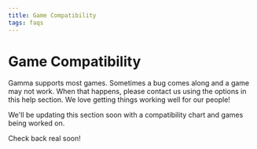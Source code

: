 ```yaml
---
title: Game Compatibility
tags: faqs
---
```


# Game Compatibility

Gamma supports most games. Sometimes a bug comes along and a game may not work. When that happens, please contact us using the options in this help section. We love getting things working well for our people!

We'll be updating this section soon with a compatibility chart and games being worked on.

Check back real soon!